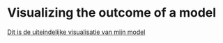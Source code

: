 # Visualizing the outcome of a model

[Dit is de uiteindelijke visualisatie van mijn model](https://github.com/Anassc98/Minor-Data-Science-Portfolio/blob/main/Screenshots/Visualisatie.png)
